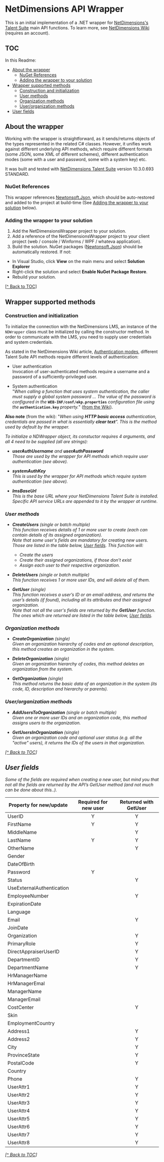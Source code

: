 # NetDimensions API Wrapper
This is an initial implementation of a .NET wrapper for <a href="http://www.netdimensions.com/talent-management-suite/" target="_blank">NetDimensions's Talent Suite</a> main API functions.
To learn more, see <a href="https://wiki.netdimensions.com" target="_blank">NetDimensions Wiki</a> (requires an account).

## TOC
In this Readme:
- [About the wrapper](#about-the-wrapper)
  - [NuGet References](#nuget-references)
  - [Adding the wrapper to your solution](#adding-the-wrapper-to-your-solution)
- [Wrapper supported methods](#wrapper-supported-methods)
  - [Construction and initialization](#construction-and-initialization) 
  - [User methods](#user-methods)
  - [Organization methods](#organization-methods)
  - [User/organization methods](#userorganization-methods)
- [User fields](#user-fields)

## About the wrapper
Working with the wrapper is straightforward, as it sends/returns objects of the types represented in the related C# classes. However, it unifies work against different underlying API methods, which require different formats (some JSON, some XML of different schemes), different authentication modes (some with a user and password, some with a system key) etc.

It was built and tested with <a href="http://www.netdimensions.com/talent-management-suite/" target="_blank">NetDimensions Talent Suite</a> version 10.3.0.693 STANDARD.

### NuGet References
This wrapper references <a href="http://www.nuget.org/packages/Newtonsoft.Json/" target="_blank">Newtonsoft.Json</a>, which should be auto-restored and added to the project at build-time (See [Adding the wrapper to your solution](#adding-the-wrapper-to-your-solution) below).

### Adding the wrapper to your solution
1. Add the NetDimensionsWrapper project to your solution.
1. Add a reference of the NetDimensionsWrapper project to your client project (web / console / Winforms / WPF / whateva application).
1. Build the solution. NuGet packages (<a href="http://www.nuget.org/packages/Newtonsoft.Json/" target="_blank">Newtonsoft.Json</a>) should be automatically restored. If not:   
 - In Visual Studio, click **View** on the main menu and select **Solution Explorer**
 - Right-click the solution and select **Enable NuGet Package Restore**.
 - Rebuild your solution.

[[^ Back to TOC](#toc)]

## Wrapper supported methods ##

### Construction and initialization
To initialize the connection with the NetDimensions LMS, an instance of the `NDWrapper` class must be initialized by calling the constructor method. In order to communicate with the LMS, you need to supply user credentials and system credentials. 

As stated in the NetDimensions Wiki article, <a href="https://wiki.netdimensions.com/confluence/display/ptk/Authentication+modes" target="_blank">Authentication modes</a>, different Talent Suite API methods require different levels of authentication:
- User authentication   
Invocation of user-authenticated methods require a username and a password of a sufficiently-privileged user.

- System authentication  
"<i>When calling a function that uses system authentication, the caller must supply a global system password ... The value of the password is configured in the</i> <b>`WEB-INF/conf/ekp.properties`</b> <i>configuration file using the</i><b> `authentication.key` </b><i>property.</i>" (<a href="https://wiki.netdimensions.com/confluence/display/ptk/Authentication+modes" target="_blank">from the Wiki</a>).

**Also note** (from the wiki): "<i>When using <b>HTTP basic access</b> authentication, credentials are passed in what is essentially <b>clear text</b><i>". This is the method used by default by the wrapper. 

To initialize a NDWrapper object, its constuctor requires 4 arguments, and all 4 need to be supplied (all are strings):
 - **userAuthUsername** and **userAuthPassword**  
 Those are used by the wrapper for API methods which require user authentication (see above).

 - **systemAuthKey**   
 This is used by the wrapper for API methods which require system authentication (see above).

 - **lmsBaseUrl**  
 This is the base URL where your NetDimensions Talent Suite is installed. Specific API service URLs are appended to it by the wrapper at runtime.

### User methods 

- **CreateUsers** (single or batch multiple)  
This function receives details of 1 or more user to create (each can contain details of its assigned organization).   
Note that some user's fields are mandatory for creating new users. Those are listed in the table below, [User fields](#user-fields). 
This function will:  
  - Create the users  
  - Create their assigned organizations, if those don’t exist  
  - Assign each user to their respective organization.

 
- **DeleteUsers** (single or batch multiple)  
This function receives 1 or more user IDs, and will delete all of them.

- **GetUser** (single)   
This function receives a user’s ID or an email address, and returns the user’s details (if found), including all its attributes and their assigned organization.   
Note that not all the user's fields are returned by the **GetUser** function. The ones which are returned are listed in the table below, [User fields](#user-fields). 

### Organization methods 
 - **CreateOrganization** (single)   
Given an organization hierarchy of codes and an optional description, this method creates an organization in the system.

- **DeleteOrganization** (single)   
Given an organization hierarchy of codes, this method deletes an organization from the system.

- **GetOrganization** (single)   
This method returns the basic data of an organization in the system (its code, ID, description and hierarchy or parents).

### User/organization methods 

- **AddUsersToOrganization** (single or batch multiple)   
Given one or more user IDs and an organization code, this method assigns users to the organization.

- **GetUsersInOrganization** (single)   
Given an organization code and optional user status (e.g. all the "active" users), it returns the IDs of the users in that organization.

[[^ Back to TOC](#toc)]

## User fields
Some of the fields are required when creating a new user, but mind you that not all the fields are returned by the API’s GetUser method (and not much can be done about this..).

Property for new/update | Required for new user | Returned with GetUser
---| :---: | :----:
UserID  |  Y  |   Y
FirstName  |  Y  |   Y
MiddleName  |   |   Y
LastName  |  Y  |   Y
OtherName  |   |   Y
Gender  |   |   
DateOfBirth  |   |   
Password  |  Y  |   
Status  |   |   Y
UseExternalAuthentication  |   |   
EmployeeNumber  |   |   Y
ExpirationDate  |   |   
Language  |   |   
Email  |   |   Y
JoinDate  |   |     
Organization  |   |   Y
PrimaryRole  |   |   Y
DirectAppraiserUserID  |   |   Y
DepartmentID  |   |   Y
DepartmentName  |   |   Y
HrManagerName  |   |   
HrManagerEmal  |   |   
ManagerName  |   |   
ManagerEmail  |   |   
CostCenter  |   |   Y
Skin  |   |   
EmploymentCountry  |   |   
Address1  |   |   Y
Address2  |   |   Y
City  |   |   Y
ProvinceState  |   |   Y
PostalCode  |   |   Y
Country  |   |   
Phone  |   |   Y
UserAttr1  |   |  Y  
UserAttr2  |   |  Y  
UserAttr3  |   |  Y  
UserAttr4  |   |  Y  
UserAttr5  |   |  Y  
UserAttr6  |   |  Y  
UserAttr7  |   |  Y  
UserAttr8  |   |  Y  

[[^ Back to TOC](#toc)]
